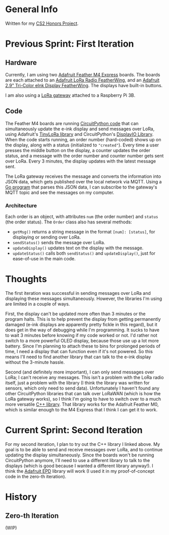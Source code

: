 # General Info

Written for my [CS2 Honors Project](contract.md).

# Previous Sprint: First Iteration

## Hardware
Currently, I am using two [Adafruit Feather M4 Express](https://www.adafruit.com/product/3857) boards. The boards are each attached to an [Adafruit LoRa Radio FeatherWing](https://www.adafruit.com/product/3231), and an [Adafruit 2.9" Tri-Color eInk Display FeatherWing](https://www.adafruit.com/product/4778). The displays have built-in buttons.

I am also using a [LoRa gateway](https://www.adafruit.com/product/4284) attached to a Raspberry Pi 3B.

## Code
The Feather M4 boards are running [CircuitPython code](circuitpython/examples/tinylora/m4-1/displaylora.py) that can simultaneously update the e-ink display and send messages over LoRa, using Adafruit's [TinyLoRa library](https://github.com/adafruit/TinyLoRa) and CircuitPython's [DisplayIO Library](https://circuitpython.readthedocs.io/en/latest/shared-bindings/displayio/index.html). When the code starts running, an order number (hard-coded) shows up on the display, along with a status (initialized to `"created"`). Every time a user presses the middle button on the display, a counter updates the order status, and a message with the order number and counter number gets sent over LoRa. Every 3 minutes, the display updates with the latest message sent.

The LoRa gateway receives the message and converts the information into JSON data, which gets published over the local network via MQTT. Using a [Go program](mqtt/test.go) that parses this JSON data, I can subscribe to the gateway's MQTT topic and see the messages on my computer.

### Architecture
Each order is an object, with attributes `num` (the order number) and `status` (the order status). The `Order` class also has several methods:
- `getMsg()` returns a string message in the format `[num]: [status]`, for displaying or sending over LoRa.
- `sendStatus()` sends the message over LoRa.
- `updateDisplay()` updates text on the display with the message.
- `updateStatus()` calls both `sendStatus()` and `updateDisplay()`, just for ease-of-use in the main code.

# Thoughts

The first iteration was successful in sending messages over LoRa and displaying these messages simultaneously. However, the libraries I'm using are limited in a couple of ways.

First, the display can't be updated more often than 3 minutes or the program halts. This is to help prevent the display from getting permanently damaged (e-ink displays are apparently pretty fickle in this regard), but it does get in the way of debugging while I'm programming. It sucks to have to wait 3 minutes before knowing if my code worked or not. I'd rather not switch to a more powerful OLED display, because those use up a lot more battery. Since I'm planning to attach these to bins for prolonged periods of time, I need a display that can function even if it's not powered. So this means I'll need to find another library that can talk to the e-ink display without the 3-minute hassle.

Second (and definitely more important), I can only send messages over LoRa; I can't receive any messages. This isn't a problem with the LoRa radio itself, just a problem with the library (I think the library was written for sensors, which only need to send data). Unfortunately I haven't found any other CircuitPython libraries that can talk over LoRaWAN (which is how the LoRa gateway works), so I think I'm going to have to switch over to a much more versatile [C++ library](https://github.com/mcci-catena/arduino-lorawan). That library works for the Adafruit Feather M0, which is similar enough to the M4 Express that I think I can get it to work.


# Current Sprint: Second Iteration

For my second iteration, I plan to try out the C++ library I linked above. My goal is to be able to send and receive messages over LoRa, and to continue updating the display simultaneously. Since the boards won't be running CircuitPython anymore, I'll need to use a different library to talk to the displays (which is good because I wanted a different library anyway!). I think the [Adafruit EPD](https://github.com/adafruit/Adafruit_EPD) library will work (I used it in my proof-of-concept code in the zero-th iteration).


# History

## Zero-th Iteration

(WIP)
